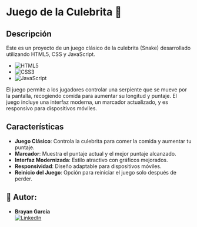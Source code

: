 # Juego de la Culebrita 🐍

## Descripción

Este es un proyecto de un juego clásico de la culebrita (Snake) desarrollado utilizando HTML5, CSS y JavaScript.
* ![HTML5](https://img.shields.io/badge/html5-%23E34F26.svg?style=for-the-badge&logo=html5&logoColor=white)
* ![CSS3](https://img.shields.io/badge/css3-%231572B6.svg?style=for-the-badge&logo=css3&logoColor=white)
* ![JavaScript](https://img.shields.io/badge/javascript-%23323330.svg?style=for-the-badge&logo=javascript&logoColor=%23F7DF1E)

El juego permite a los jugadores controlar una serpiente que se mueve por la pantalla, recogiendo comida para aumentar su longitud y puntaje. 
El juego incluye una interfaz moderna, un marcador actualizado, y es responsivo para dispositivos móviles.

## Características

- **Juego Clásico**: Controla la culebrita para comer la comida y aumentar tu puntaje.
- **Marcador**: Muestra el puntaje actual y el mejor puntaje alcanzado.
- **Interfaz Modernizada**: Estilo atractivo con gráficos mejorados.
- **Responsividad**: Diseño adaptable para dispositivos móviles.
- **Reinicio del Juego**: Opción para reiniciar el juego solo después de perder.

## 👤 Autor:
- <strong> Brayan Garcia </strong> <br>
[![LinkedIn](https://img.shields.io/badge/LinkedIn-blue?style=for-the-badge&logo=Linkedin&logoColor=white)](https://www.linkedin.com/in/brayan-garcia-pdls/)
